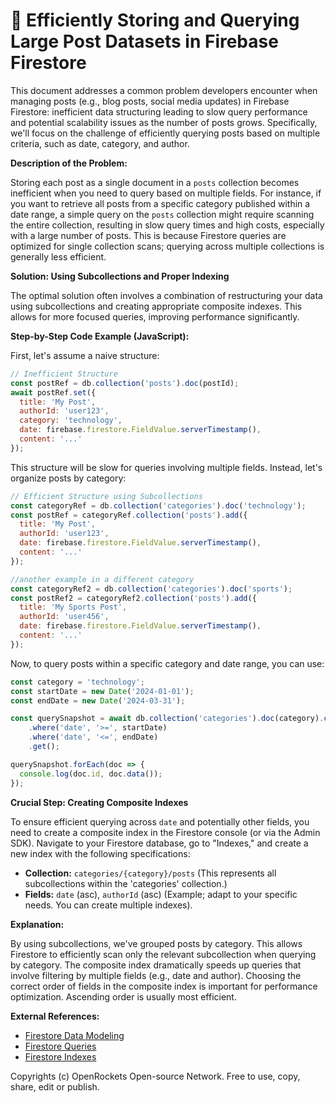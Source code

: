 # 🐞 Efficiently Storing and Querying Large Post Datasets in Firebase Firestore


This document addresses a common problem developers encounter when managing posts (e.g., blog posts, social media updates) in Firebase Firestore: inefficient data structuring leading to slow query performance and potential scalability issues as the number of posts grows.  Specifically, we'll focus on the challenge of efficiently querying posts based on multiple criteria, such as date, category, and author.


**Description of the Problem:**

Storing each post as a single document in a `posts` collection becomes inefficient when you need to query based on multiple fields.  For instance, if you want to retrieve all posts from a specific category published within a date range, a simple query on the `posts` collection might require scanning the entire collection, resulting in slow query times and high costs, especially with a large number of posts.  This is because Firestore queries are optimized for single collection scans; querying across multiple collections is generally less efficient.

**Solution: Using Subcollections and Proper Indexing**

The optimal solution often involves a combination of restructuring your data using subcollections and creating appropriate composite indexes.  This allows for more focused queries, improving performance significantly.


**Step-by-Step Code Example (JavaScript):**


First, let's assume a naive structure:


```javascript
// Inefficient Structure
const postRef = db.collection('posts').doc(postId);
await postRef.set({
  title: 'My Post',
  authorId: 'user123',
  category: 'technology',
  date: firebase.firestore.FieldValue.serverTimestamp(),
  content: '...'
});
```

This structure will be slow for queries involving multiple fields.  Instead, let's organize posts by category:


```javascript
// Efficient Structure using Subcollections
const categoryRef = db.collection('categories').doc('technology');
const postRef = categoryRef.collection('posts').add({
  title: 'My Post',
  authorId: 'user123',
  date: firebase.firestore.FieldValue.serverTimestamp(),
  content: '...'
});

//another example in a different category
const categoryRef2 = db.collection('categories').doc('sports');
const postRef2 = categoryRef2.collection('posts').add({
  title: 'My Sports Post',
  authorId: 'user456',
  date: firebase.firestore.FieldValue.serverTimestamp(),
  content: '...'
});

```

Now, to query posts within a specific category and date range, you can use:


```javascript
const category = 'technology';
const startDate = new Date('2024-01-01');
const endDate = new Date('2024-03-31');

const querySnapshot = await db.collection('categories').doc(category).collection('posts')
    .where('date', '>=', startDate)
    .where('date', '<=', endDate)
    .get();

querySnapshot.forEach(doc => {
  console.log(doc.id, doc.data());
});
```


**Crucial Step: Creating Composite Indexes**

To ensure efficient querying across `date` and potentially other fields, you need to create a composite index in the Firestore console (or via the Admin SDK).  Navigate to your Firestore database, go to "Indexes," and create a new index with the following specifications:

* **Collection:** `categories/{category}/posts` (This represents all subcollections within the 'categories' collection.)
* **Fields:** `date` (asc), `authorId` (asc)  (Example; adapt to your specific needs.  You can create multiple indexes).


**Explanation:**

By using subcollections, we've grouped posts by category.  This allows Firestore to efficiently scan only the relevant subcollection when querying by category.  The composite index dramatically speeds up queries that involve filtering by multiple fields (e.g., date and author).  Choosing the correct order of fields in the composite index is important for performance optimization. Ascending order is usually most efficient.

**External References:**

* [Firestore Data Modeling](https://firebase.google.com/docs/firestore/modeling-data)
* [Firestore Queries](https://firebase.google.com/docs/firestore/query-data/queries)
* [Firestore Indexes](https://firebase.google.com/docs/firestore/query-data/indexes)


Copyrights (c) OpenRockets Open-source Network. Free to use, copy, share, edit or publish.

